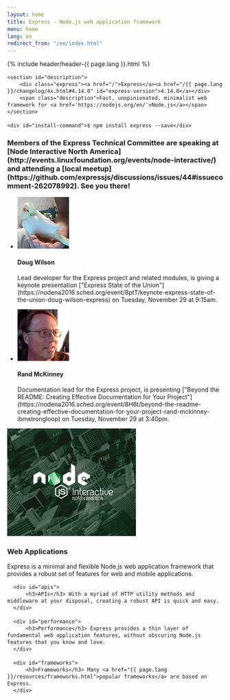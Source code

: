 ```yaml
---
layout: home
title: Express - Node.js web application framework
menu: home
lang: en
redirect_from: "/en/index.html"
---
```

<section id="home-content">
    {% include header/header-{{ page.lang }}.html %}
    <div id="overlay"></div>

    <section id="description">
        <div class="express"><a href="/">Express</a><a href="/{{ page.lang }}/changelog/4x.html#4.14.0" id="express-version">4.14.0</a></div>
        <span class="description">Fast, unopinionated, minimalist web framework for <a href='https://nodejs.org/en/'>Node.js</a></span>
    </section>

    <div id="install-command">$ npm install express --save</div>
</section>

<section id="nodeinteractive">
  <div id="nodeinteractive-details" class="nodeinteractive-div">
    <h3 markdown="1">Members of the Express Technical Committee are speaking at [Node Interactive North America](http://events.linuxfoundation.org/events/node-interactive/) and attending a [local meetup](https://github.com/expressjs/discussions/issues/44#issuecomment-262078992). See you there!</h3>
    <ul>
      <li id="dougwilson">
        <img src="images/dougwilson.jpg">
        <div>
          <h4>Doug Wilson</h4>
          <p markdown="1">
            Lead developer for the Express project and related modules, is giving a keynote presentation ["Express State of the Union"](https://nodena2016.sched.org/event/8ptT/keynote-express-state-of-the-union-doug-wilson-express) on Tuesday, November 29 at 9:15am.
          </p>
        </div>
      </li>
      <li id="crandmck">
      <img src="images/crandmck.jpg">
        <div>
          <h4>Rand McKinney</h4>
          <p markdown="1">
            Documentation lead for the Express project, is presenting ["Beyond the README: Creating Effective Documentation for Your Project"](https://nodena2016.sched.org/event/8H6t/beyond-the-readme-creating-effective-documentation-for-your-project-rand-mckinney-ibmstrongloop) on Tuesday, November 29 at 3:40pm.
          </p>
        </div>
      </li>
    </ul>
  </div>
  <div id="nodeinteractive-img" class="nodeinteractive-div">
    <img src="images/node-interactive.png">
  </div>
</section>

<section id="intro">

  <div id="boxes" class="clearfix">
      <div id="web-applications">
          <h3>Web Applications</h3> Express is a minimal and flexible Node.js web application framework that provides a robust set of features for web and mobile applications.
      </div>

      <div id="apis">
          <h3>APIs</h3> With a myriad of HTTP utility methods and middleware at your disposal, creating a robust API is quick and easy.
      </div>

      <div id="performance">
          <h3>Performance</h3> Express provides a thin layer of fundamental web application features, without obscuring Node.js features that you know and love.
      </div>

      <div id="frameworks">
          <h3>Frameworks</h3> Many <a href="{{ page.lang }}/resources/frameworks.html">popular frameworks</a> are based on Express.
      </div>
  </div>

</section>

<!--
<section id="announcements">
  {% include announcement/announcement-{{ page.lang }}.md %}
</section>
-->
